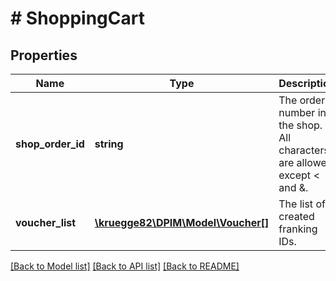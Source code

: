 # # ShoppingCart

## Properties

Name | Type | Description | Notes
------------ | ------------- | ------------- | -------------
**shop_order_id** | **string** | The order number in the shop. All characters are allowed except &lt; and &amp;. | [optional]
**voucher_list** | [**\kruegge82\DPIM\Model\Voucher[]**](Voucher.md) | The list of created franking IDs. | [optional]

[[Back to Model list]](../../README.md#models) [[Back to API list]](../../README.md#endpoints) [[Back to README]](../../README.md)
